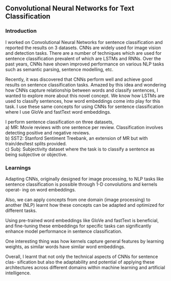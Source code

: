 ## Convolutional Neural Networks for Text Classification
### Introduction
I worked on Convolutional Neural Networks for sentence classification and reported the results on 3 datasets. CNNs are widely used for image vision and detection tasks. There are a number of techniques which are used for sentence classification prevalent of which are LSTMs and RNNs. Over the past years, CNNs have shown improved performance on various NLP tasks such as semantic parsing, sentence modelling, etc.

Recently, it was discovered that CNNs perform well and achieve good results on sentence classification tasks. Amazed by this idea and wondering how CNNs capture relationship between words and classify sentences, I wanted to explore more about this novel concept. We know how LSTMs are used to classify sentences, how word embeddings come into play for this task. I use these same concepts for using CNNs for sentence classification where I use GloVe and fastText word embeddings.

I perform sentence classification on three datasets,
<br/>
a) MR: Movie reviews with one sentence per review. Classification involves detecting positive and negative reviews.
<br/>
b) SST2: Stanford Sentiment Treebank, an extension of MR but with train/dev/test splits provided.
<br/>
c) Subj: Subjectivity dataset where the task is to classify a sentence as being subjective or objective.

### Learnings
Adapting CNNs, originally designed for image processing, to NLP tasks like sentence classification is possible through 1-D convolutions and kernels operat- ing on word embeddings.

Also, we can apply concepts from one domain (image processing) to another (NLP) learnt how these concepts can be adapted and optimized for different tasks.

Using pre-trained word embeddings like GloVe and fastText is beneficial, and fine-tuning these embeddings for specific tasks can significantly enhance model performance in sentence classification.

One interesting thing was how kernels capture general features by learning weights, as similar words have similar word embeddings.

Overall, I learnt that not only the technical aspects of CNNs for sentence clas- sification but also the adaptability and potential of applying these architectures across different domains within machine learning and artificial intelligence.
